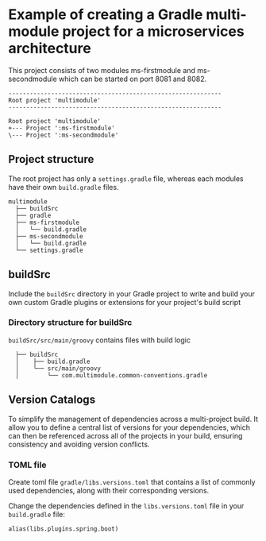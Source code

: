 # Example of creating a Gradle multi-module project for a microservices architecture

This project consists of two modules ms-firstmodule and ms-secondmodule which can be started on port 8081 and 8082.

```
------------------------------------------------------------
Root project 'multimodule'
------------------------------------------------------------

Root project 'multimodule'
+--- Project ':ms-firstmodule'
\--- Project ':ms-secondmodule'
```

## Project structure

The root project has only a `settings.gradle` file, whereas each modules have their own `build.gradle` files.
```
multimodule  
  ├── buildSrc 
  ├── gradle
  ├── ms-firstmodule  
  │   └── build.gradle  
  ├── ms-secondmodule  
  │   └── build.gradle 
  └── settings.gradle 
```

## buildSrc 
Include the `buildSrc` directory in your Gradle project to write and build your own custom Gradle plugins or extensions for your project's build script

### Directory structure for buildSrc
`buildSrc/src/main/groovy` contains files with build logic
```
  ├── buildSrc 
  │    ├── build.gradle 
  │    └── src/main/groovy
  │        └── com.multimodule.common-conventions.gradle

```
## Version Catalogs
To simplify the management of dependencies across a multi-project build. It allow you to define a central list of versions for your dependencies, which can then be referenced across all of the projects in your build, ensuring consistency and avoiding version conflicts. 

### TOML file
Create toml file `gradle/libs.versions.toml` that contains a list of commonly used dependencies, along with their corresponding versions.

Change the dependencies defined in the `libs.versions.toml` file in your `build.gradle` file:
```
alias(libs.plugins.spring.boot)
```
